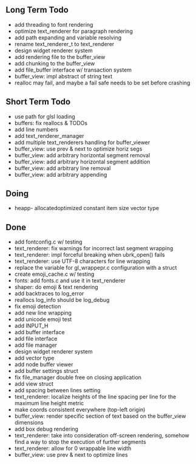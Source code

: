 ## Long Term Todo 

- add threading to font rendering
- optimize text_renderer for paragraph rendering
- add path expanding and variable resolving
- rename text_renderer_t to text_renderer
- design widget renderer system
- add rendering file to the buffer_view
- add chunking to the buffer_view
- add file_buffer interface w/ transaction system
- buffer_view: impl abstract of string text
- realloc may fail, and maybe a fail safe needs to be set before crashing

## Short Term Todo

- use path for glsl loading
- buffers: fix reallocs & TODOs
- add line numbers
- add text_renderer_manager
- add multiple text_renderers handling for buffer_viewer
- buffer_view: use prev & next to optimize horiz segs
- buffer_view: add arbitrary horizontal segment removal
- buffer_view: add arbitrary horizontal segment addition
- buffer_view: add arbitrary line removal
- buffer_view: add arbitrary appending

## Doing

- heapp- allocatedoptimized constant item size  vector type

## Done

- add fontconfig.c w/ testing
- text_renderer: fix warnings for incorrect last segment wrapping
- text_renderer: impl forceful breaking when ubrk_open() fails
- text_renderer: use UTF-8 characters for line wrapping
- replace the variable for gl_wrappepr.c configuration with a struct
- create emoji_cache.c w/ testing
- fonts: add fonts.c and use it in text_renderer
- shaper: do emoji & text rendering
- add backtraces to log_error
- reallocs log_info should be log_debug
- fix emoji detection
- add new line wrapping
- add unicode emoji test
- add INPUT_H
- add buffer interface
- add file interface
- add file manager
- design widget renderer system
- add vector type
- add node buffer viewer
- add buffer settings struct
- fix file_manager double free on closing application
- add view struct
- add spacing between lines setting
- text_renderer: localize heights of the line spacing per line for the maximum line height metric
- make coords consistent everywhere (top-left origin)
- buffer_view: render specific section of text based on the buffer_view dimensions
- add box debug rendering
- text_renderer: take into consideration off-screen rendering, somehow find a way to stop the execution of further segments
- text_renderer: allow for 0 wrappable line width
- buffer_view: use prev & next to optimize lines
